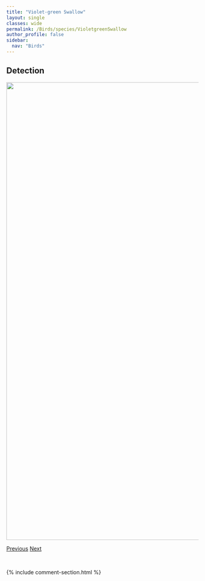 ```yaml
---
title: "Violet-green Swallow"
layout: single
classes: wide
permalink: /Birds/species/VioletgreenSwallow
author_profile: false
sidebar:
  nav: "Birds"
---
```


<h2>Detection</h2>

<a href="https://drive.google.com/uc?export=view&id=1tDmwNpiWYIaE8M4Li-UYNsaTXd_Mmj60">
<img src="https://drive.google.com/uc?export=view&id=1tDmwNpiWYIaE8M4Li-UYNsaTXd_Mmj60" height = "1200" width = "800">
</a>


<a href="/DevelopmentWebsite/Birds/species/VesperSparrow" class="pagination--pager" title="Pooecetes gramineus">Previous</a> <a href="/DevelopmentWebsite/Birds/species/VirginiaRail" class="pagination--pager" title="Rallus limicola">Next</a>

<p>&nbsp;</p>

{% include comment-section.html %}
